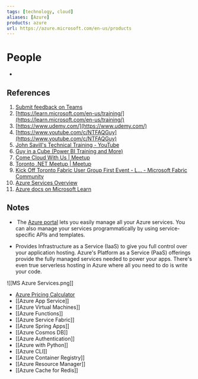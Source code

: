 ```yaml
---
tags: [technology, cloud]
aliases: [Azure]
products: azure
url: https://azure.microsoft.com/en-us/products
---
```


# People

- 
## References

1. [Submit feedback on Teams](https://feedbackportal.microsoft.com/feedback/forum/ad198462-1c1c-ec11-b6e7-0022481f8472)
2. [https://learn.microsoft.com/en-us/training/](https://learn.microsoft.com/en-us/training/)
3. [https://www.udemy.com/](https://www.udemy.com/)
4. [https://www.youtube.com/c/NTFAQGuy](https://www.youtube.com/c/NTFAQGuy)
5. [John Savill's Technical Training - YouTube](https://www.youtube.com/channel/UCpIn7ox7j7bH_OFj7tYouOQ)
6. [Guy in a Cube (Power BI Training and More)](https://guyinacube.com/)
7. [Come Cloud With Us | Meetup](https://www.meetup.com/comecloudwithus/)
8. [Toronto .NET Meetup | Meetup](https://www.meetup.com/toronto-net-meetup/)
9. [Kick Off Toronto Fabric User Group First Event - L... - Microsoft Fabric Community](https://community.fabric.microsoft.com/t5/Toronto-Fabric-User-Group/Kick-Off-Toronto-Fabric-User-Group-First-Event-Launch-Party-In/ev-p/3380567)
10. [Azure Services Overview](https://azurecharts.com/overview)
11. [Azure docs on Microsoft Learn](https://learn.microsoft.com/en-us/azure/?product=popular)

## Notes

-  The [Azure portal](https://portal.azure.com/) lets you easily manage all your Azure services. You can also manage your services programmatically by using service-specific APIs and templates.

- Provides Infrastructure as a Service (IaaS) to give you full control over your application hosting. Azure's Platform as a Service (PaaS) offerings provide the fully managed services needed to power your apps. There's even true serverless hosting in Azure where all you need to do is write your code.

![[MS Azure Services.png]]

- [Azure Pricing Calculator](https://azure.microsoft.com/en-us/pricing/calculator/)
- [[Azure App Service]]
- [[Azure Virtual Machines]]
- [[Azure Functions]]
- [[Azure Service Fabric]]
- [[Azure Spring Apps]]
- [[Azure Cosmos DB]]
- [[Azure Authentication]]
- [[Azure with Python]]
- [[Azure CLI]]
- [[Azure Container Registry]]
- [[Azure Resource Manager]]
- [[Azure Cache for Redis]]